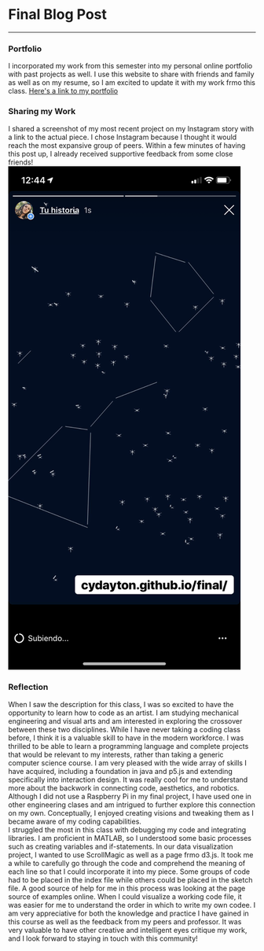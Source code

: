 # Final Blog Post
------

### Portfolio
I incorporated my work from this semester into my personal online portfolio with past projects as well.  I use this website to share with friends and family as well as on my resume, so I am excited to update it with my work frmo this class.
[Here's a link to my portfolio](https://www.cydayton.com/interactive-graphics)


### Sharing my Work
I shared a screenshot of my most recent project on my Instagram story with a link to the actual piece.  I chose Instagram because I thought it would reach the most expansive group of peers.  Within a few minutes of having this post up, I already received supportive feedback from some close friends!
![Screenshot](IMG_0464.PNG?raw=true "Screenshot")


### Reflection
When I saw the description for this class, I was so excited to have the opportunity to learn how to code as an artist.  I am studying mechanical engineering and visual arts and am interested in exploring the crossover between these two disciplines.  While I have never taking a coding class before, I think it is a valuable skill to have in the modern workforce.  I was thrilled to be able to learn a programming language and complete projects that would be relevant to my interests, rather than taking a generic computer science course.  I am very pleased with the wide array of skills I have acquired, including a foundation in java and p5.js and extending specifically into interaction design.  It was really cool for me to understand more about the backwork in connecting code, aesthetics, and robotics.  Although I did not use a Raspberry Pi in my final project, I have used one in other engineering clases and am intrigued to further explore this connection on my own.  Conceptually, I enjoyed creating visions and tweaking them as I became aware of my coding capabilities.  
I struggled the most in this class with debugging my code and integrating libraries.  I am proficient in MATLAB, so I understood some basic processes such as creating variables and if-statements.  In our data visualization project, I wanted to use ScrollMagic as well as a page frmo d3.js.  It took me a while to carefully go through the code and comprehend the meaning of each line so that I could incorporate it into my piece.  Some groups of code had to be placed in the index file while others could be placed in the sketch file.  A good source of help for me in this process was looking at the page source of examples online.  When I could visualize a working code file, it was easier for me to understand the order in which to write my own codee.
I am very appreciative for both the knowledge and practice I have gained in this course as well as the feedback from my peers and professor.  It was very valuable to have other creative and intelligent eyes critique my work, and I look forward to staying in touch with this community!
